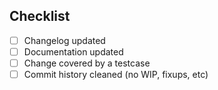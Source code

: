 ## Checklist

- [ ] Changelog updated
- [ ] Documentation updated
- [ ] Change covered by a testcase
- [ ] Commit history cleaned (no WIP, fixups, etc)

